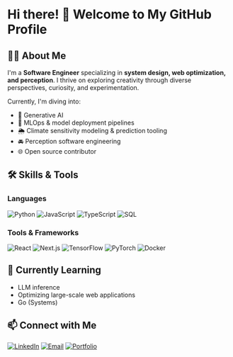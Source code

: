 # Hi there! 👋 Welcome to My GitHub Profile

## 👨‍💼 About Me

I'm a **Software Engineer** specializing in **system design, web optimization, and perception**. I thrive on exploring creativity through diverse perspectives, curiosity, and experimentation.  

Currently, I'm diving into:
- 🧠 Generative AI
- 🧰 MLOps & model deployment pipelines
- 🌦️ Climate sensitivity modeling & prediction tooling
- 🚘 Perception software engineering
- 🌐 Open source contributor

## 🛠️ Skills & Tools

### Languages
![Python](https://img.shields.io/badge/-Python-3776AB?logo=python&logoColor=white)
![JavaScript](https://img.shields.io/badge/-JavaScript-F7DF1E?logo=javascript&logoColor=black)
![TypeScript](https://img.shields.io/badge/-TypeScript-3178C6?logo=typescript&logoColor=white)
![SQL](https://img.shields.io/badge/-SQL-4479A1?logo=MySQL&logoColor=white)

### Tools & Frameworks
![React](https://img.shields.io/badge/-React-61DAFB?logo=react&logoColor=black)
![Next.js](https://img.shields.io/badge/-Next.js-000000?logo=nextdotjs&logoColor=white)
![TensorFlow](https://img.shields.io/badge/-TensorFlow-FF6F00?logo=tensorflow&logoColor=white)
![PyTorch](https://img.shields.io/badge/-PyTorch-EE4C2C?logo=pytorch&logoColor=white)
![Docker](https://img.shields.io/badge/-Docker-2496ED?logo=docker&logoColor=white)


## 🌱 Currently Learning
  
- LLM inference 
- Optimizing large-scale web applications
- Go (Systems)


## 📫 Connect with Me

[![LinkedIn](https://img.shields.io/badge/-LinkedIn-blue?logo=linkedin&logoColor=white)](https://www.linkedin.com/in/ajay-satish/)
[![Email](https://img.shields.io/badge/-Email-D14836?logo=gmail&logoColor=white)](mailto:ajays4@illinois.edu)
[![Portfolio](https://img.shields.io/badge/-Portfolio-black?logo=web&logoColor=white)](http://ajaysatish.com/)

